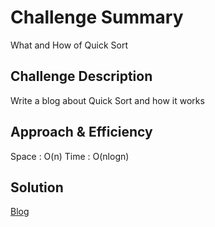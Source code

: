 # Challenge Summary
What and How of Quick Sort

## Challenge Description
Write a blog about Quick Sort and how it works

## Approach & Efficiency
Space : O(n)
Time : O(nlogn)

## Solution
[Blog](BLOG.md)